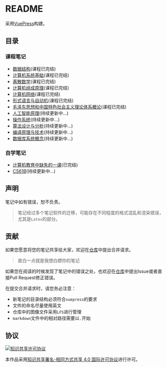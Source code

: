 # README

采用[VuePress](https://vuepress.vuejs.org/zh/)构建。

## 目录

### 课程笔记

* [数据结构](/data-structure/)(课程已完结)
* [计算机系统基础](/csapp/)(课程已完结)
* [离散数学](/discrete-math/)(课程已完结)
* [计算机组成原理](/computer-architecture/)(课程已完结)
* [计算机网络](/computer-networks/)(课程已完结)
* [形式语言与自动机](/formal-language/)(课程已完结)
* [毛泽东思想和中国特色社会主义理论体系概论](/socialist/)(课程已完结)
* [人工智能原理](/ai-principle/)(持续更新中...)
* [操作系统](/operating-system)(持续更新中...)
* [算法设计与分析](/algorithm/)(持续更新中...)
* [编译原理与技术](/compiler)(持续更新中...)
* [数据库系统概念](/database/)(持续更新中...)

### 自学笔记

* [计算机教育中缺失的一课](/missing-semester/)(已完结)
* [CS61B](/CS61B/)(持续更新中...)

## 声明

笔记中如有错误，恕不负责。

> 笔记经过多个笔记软件的迁移，可能存在不同程度的格式混乱和渲染错误，尤其是`Latex`的部分。

## 贡献

如果您愿意将您的笔记共享给大家，欢迎在[仓库](https://github.com/jackfiled/wiki)中提出合并请求。

> 直白一点就是我想白嫖你的笔记

如果您在阅读的时候发现了笔记中的错误之处，也欢迎在[仓库](https://github.com/jackfiled/wiki)中提出Issue或者直接Pull Request修正错误。

在提交合并请求时，请您务必注意：

- 新笔记的目录结构必须符合`vuepress`的要求
- 文件的命名尽量使用英文
- 仓库中的图像文件采用`LFS`进行管理
- `markdown`文件中的相对路径需要以`.`开始

## 协议

<a rel="license" href="http://creativecommons.org/licenses/by-sa/4.0/"><img alt="知识共享许可协议" style="border-width:0" src="https://i.creativecommons.org/l/by-sa/4.0/88x31.png" /></a>

本作品采用<a rel="license" href="http://creativecommons.org/licenses/by-sa/4.0/">知识共享署名-相同方式共享 4.0 国际许可协议</a>进行许可。

‍
